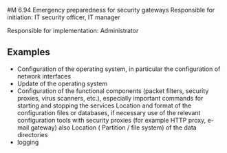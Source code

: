 #M 6.94 Emergency preparedness for security gateways
Responsible for initiation: IT security officer, IT manager

Responsible for implementation: Administrator



## Examples 
* Configuration of the operating system, in particular the configuration of network interfaces
* Update of the operating system
* Configuration of the functional components (packet filters, security proxies, virus scanners, etc.), especially important commands for starting and stopping the services Location and format of the configuration files or databases, if necessary use of the relevant configuration tools with security proxies (for example HTTP proxy, e-mail gateway) also Location ( Partition / file system) of the data directories
* logging




